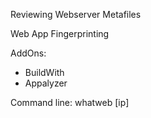 

Reviewing Webserver Metafiles



Web App Fingerprinting

AddOns:
- BuildWith
- Appalyzer

Command line:
whatweb [ip]

